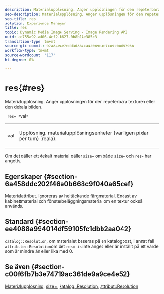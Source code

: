 ```yaml
---
description: Materialupplösning. Anger upplösningen för den repeterbara texturen eller den dekala bilden.
seo-description: Materialupplösning. Anger upplösningen för den repeterbara texturen eller den dekala bilden.
seo-title: res
solution: Experience Manager
title: res
topic: Dynamic Media Image Serving - Image Rendering API
uuid: ae755a92-ad06-4cf2-b627-0b8b14e385c3
translation-type: tm+mt
source-git-commit: 97a84e8e7edd3d834ca42069eae7c09c00d57938
workflow-type: tm+mt
source-wordcount: '117'
ht-degree: 0%

---
```



# res{#res}

Materialupplösning. Anger upplösningen för den repeterbara texturen eller den dekala bilden.

` res= *`val`*`

<table id="simpletable_2004B804D46E43C090E59BBFF8144598"> 
 <tr class="strow"> 
  <td class="stentry"> <p> <span class="varname"> val  </span> </p> </td> 
  <td class="stentry"> <p>Upplösning. materialupplösningsenheter (vanligen pixlar per tum) (reala). </p> </td> 
 </tr> 
</table>

Om det gäller ett dekalt material gäller `size=` om både `size=` och `res=` har angetts.

## Egenskaper {#section-6a458ddc202f46e0b668c9f040a65cef}

Materialattribut. Ignoreras av heltäckande färgmaterial. Endast av kabinettmaterial och fönsterbeläggningsmaterial om en textur också används.

## Standard {#section-ee4088a994014df59105fc1dbb2aa042}

`catalog::Resolution`, om materialet baseras på en katalogpost, i annat fall  `attribute::Resolution`om det  `res= is` inte anges eller är inställt på ett värde som är mindre än eller lika med 0.

## Se även {#section-c00f6fb7b3e74719ac361de9a9ce4e52}

[Materialupplösning](../../../../../ir-api/http-protocol/image-rendering-api-ref/c-ir-http-protocol-ref/c-ir-http-protocol-syntax-and-features/c-ir-vignettes/c-ir-material-resolution.md#concept-f60103c64e324e2cae78bd76dfb4de8b),  [size=](../../../../../ir-api/http-protocol/image-rendering-api-ref/c-ir-http-protocol-ref/c-ir-http-protocol-command-reference/r-ir-http-size.md#reference-1220d6fbcde4479aba91de7adacdc988),  [katalog::Resolution](../../../../../ir-api/material-cat/image-rendering-api-ref/c-ir-material-catalog/c-ir-material-data-reference/r-ir-resolution-dataref.md#reference-6a2d64c2d72b438fade58a3391569da7),  [attribut::Resolution](../../../../../ir-api/material-cat/image-rendering-api-ref/c-ir-material-catalog/c-ir-attributes-reference/r-ir-resolution.md#reference-09fe14e6bfbf4db6b7f4369fffecc806)
